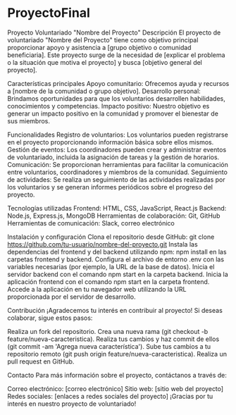 # ProyectoFinal

Proyecto Voluntariado "Nombre del Proyecto"
Descripción
El proyecto de voluntariado "Nombre del Proyecto" tiene como objetivo principal proporcionar apoyo y asistencia a [grupo objetivo o comunidad beneficiaria]. Este proyecto surge de la necesidad de [explicar el problema o la situación que motiva el proyecto] y busca [objetivo general del proyecto].

Características principales
Apoyo comunitario: Ofrecemos ayuda y recursos a [nombre de la comunidad o grupo objetivo].
Desarrollo personal: Brindamos oportunidades para que los voluntarios desarrollen habilidades, conocimientos y competencias.
Impacto positivo: Nuestro objetivo es generar un impacto positivo en la comunidad y promover el bienestar de sus miembros.


Funcionalidades
Registro de voluntarios: Los voluntarios pueden registrarse en el proyecto proporcionando información básica sobre ellos mismos.
Gestión de eventos: Los coordinadores pueden crear y administrar eventos de voluntariado, incluida la asignación de tareas y la gestión de horarios.
Comunicación: Se proporcionan herramientas para facilitar la comunicación entre voluntarios, coordinadores y miembros de la comunidad.
Seguimiento de actividades: Se realiza un seguimiento de las actividades realizadas por los voluntarios y se generan informes periódicos sobre el progreso del proyecto.


Tecnologías utilizadas
Frontend: HTML, CSS, JavaScript, React.js
Backend: Node.js, Express.js, MongoDB
Herramientas de colaboración: Git, GitHub
Herramientas de comunicación: Slack, correo electrónico


Instalación y configuración
Clona el repositorio desde GitHub: git clone https://github.com/tu-usuario/nombre-del-proyecto.git
Instala las dependencias del frontend y del backend utilizando npm: npm install en las carpetas frontend y backend.
Configura el archivo de entorno .env con las variables necesarias (por ejemplo, la URL de la base de datos).
Inicia el servidor backend con el comando npm start en la carpeta backend.
Inicia la aplicación frontend con el comando npm start en la carpeta frontend.
Accede a la aplicación en tu navegador web utilizando la URL proporcionada por el servidor de desarrollo.


Contribución
¡Agradecemos tu interés en contribuir al proyecto! Si deseas colaborar, sigue estos pasos:

Realiza un fork del repositorio.
Crea una nueva rama (git checkout -b feature/nueva-caracteristica).
Realiza tus cambios y haz commit de ellos (git commit -am 'Agrega nueva característica').
Sube tus cambios a tu repositorio remoto (git push origin feature/nueva-caracteristica).
Realiza un pull request en GitHub.


Contacto
Para más información sobre el proyecto, contáctanos a través de:

Correo electrónico: [correo electrónico]
Sitio web: [sitio web del proyecto]
Redes sociales: [enlaces a redes sociales del proyecto]
¡Gracias por tu interés en nuestro proyecto de voluntariado!
